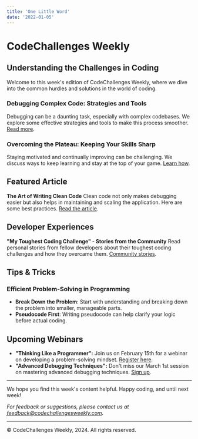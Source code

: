 ```yaml
---
title: 'One Little Word'
date: '2022-01-05'
---
```



# CodeChallenges Weekly

## Understanding the Challenges in Coding

Welcome to this week's edition of CodeChallenges Weekly, where we dive into the common hurdles and solutions in the world of coding.

### **Debugging Complex Code: Strategies and Tools**
Debugging can be a daunting task, especially with complex codebases. We explore some effective strategies and tools to make this process smoother. [Read more](https://debuggingtools.com/strategies).

### **Overcoming the Plateau: Keeping Your Skills Sharp**
Staying motivated and continually improving can be challenging. We discuss ways to keep learning and stay at the top of your game. [Learn how](https://codelearningtips.com/plateau).

## Featured Article

**The Art of Writing Clean Code**
Clean code not only makes debugging easier but also helps in maintaining and scaling the application. Here are some best practices. [Read the article](https://cleancodeprinciples.com/best-practices).

## Developer Experiences

**"My Toughest Coding Challenge" - Stories from the Community**
Read personal stories from fellow developers about their toughest coding challenges and how they overcame them. [Community stories](https://codecommunity.com/challenges).

## Tips & Tricks

### **Efficient Problem-Solving in Programming**
- **Break Down the Problem**: Start with understanding and breaking down the problem into smaller, manageable parts.
- **Pseudocode First**: Writing pseudocode can help clarify your logic before actual coding.

## Upcoming Webinars

- **"Thinking Like a Programmer":** Join us on February 15th for a webinar on developing a problem-solving mindset. [Register here](https://codewebinars.com/thinking-like-programmer).
- **"Advanced Debugging Techniques":** Don't miss our March 1st session on mastering advanced debugging techniques. [Sign up](https://codewebinars.com/advanced-debugging).

---

We hope you find this week's content helpful. Happy coding, and until next week!

*For feedback or suggestions, please contact us at [feedback@codechallengesweekly.com](mailto:feedback@codechallengesweekly.com).*

---

© CodeChallenges Weekly, 2024. All rights reserved.
